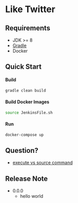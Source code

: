 # Like Twitter

## Requirements
- JDK >= 8
- [Gradle](https://gradle.org/install/)
- Docker

## Quick Start

#### Build
``` sh
gradle clean build
```
#### Build Docker Images
``` sh
source JenkinsFile.sh
```

#### Run
``` sh
docker-compose up
```

## Question?
- [execute vs source command](https://superuser.com/questions/176783/what-is-the-difference-between-executing-a-bash-script-vs-sourcing-it)


## Release Note

* 0.0.0
    * hello world